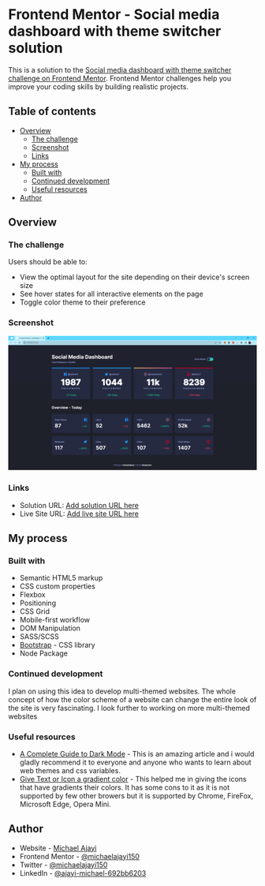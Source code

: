 # Frontend Mentor - Social media dashboard with theme switcher solution

This is a solution to the [Social media dashboard with theme switcher challenge on Frontend Mentor](https://www.frontendmentor.io/challenges/social-media-dashboard-with-theme-switcher-6oY8ozp_H). Frontend Mentor challenges help you improve your coding skills by building realistic projects. 

## Table of contents

- [Overview](#overview)
  - [The challenge](#the-challenge)
  - [Screenshot](#screenshot)
  - [Links](#links)
- [My process](#my-process)
  - [Built with](#built-with)
  - [Continued development](#continued-development)
  - [Useful resources](#useful-resources)
- [Author](#author)

## Overview

### The challenge

Users should be able to:

- View the optimal layout for the site depending on their device's screen size
- See hover states for all interactive elements on the page
- Toggle color theme to their preference

### Screenshot

![](./screenshot.png)

### Links

- Solution URL: [Add solution URL here](https://your-solution-url.com)
- Live Site URL: [Add live site URL here](https://your-live-site-url.com)

## My process

### Built with

- Semantic HTML5 markup
- CSS custom properties
- Flexbox
- Positioning
- CSS Grid
- Mobile-first workflow
- DOM Manipulation
- SASS/SCSS
- [Bootstrap](https://getbootstrap.com/docs/4.0/layout) - CSS library
- Node Package

### Continued development

I plan on using this idea to develop multi-themed websites. The whole concept of how the color scheme of a website can change the entire look of the site is very fascinating. I look further to working on more multi-themed websites

### Useful resources

- [A Complete Guide to Dark Mode](https://css-tricks.com/a-complete-guide-to-dark-mode-on-the-web/) - This is an amazing article and i would gladly recommend it to everyone and anyone who wants to learn about web themes and css variables.
- [Give Text or Icon a gradient color](https://stackoverflow.com/questions/48719337/how-to-give-gradient-color-to-icon) - This helped me in giving the icons that have gradients their colors. It has some cons to it as it is not supported by few other browers but it is supported by Chrome, FireFox, Microsoft Edge, Opera Mini.

## Author

- Website - [Michael Ajayi](https://michael-a.netlify.app)
- Frontend Mentor - [@michaelajayi150](https://www.frontendmentor.io/profile/michaelajayi150)
- Twitter - [@michaelajayi150](https://www.twitter.com/michaelajayi150)
- LinkedIn - [@ajayi-michael-692bb6203](https://www.linkedin.com/in/ajayi-michael-692bb6203/)
